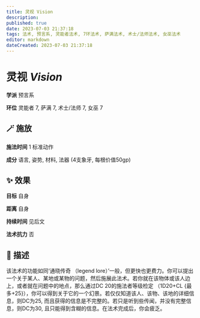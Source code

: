 ```yaml
---
title: 灵视 Vision
description: 
published: true
date: 2023-07-03 21:37:18
tags: 法术, 预言系, 灵能者法术, 7环法术, 萨满法术, 术士/法师法术, 女巫法术
editor: markdown
dateCreated: 2023-07-03 21:37:18
---
```


# **灵视** *Vision*

**学派** 预言系 

**环位** 灵能者 7, 萨满 7, 术士/法师 7, 女巫 7

## 🪄 施放

**施法时间** 1 标准动作

**成分** 语言, 姿势, 材料, 法器 (4支象牙, 每根价值50gp)

## ✨ 效果 

**目标** 自身 

**距离** 自身  

**持续时间** 见后文 

**法术抗力** 否

## 📖 描述

该法术的功能如同‘通晓传奇 （legend lore）’一般，但更快也更费力。你可以提出一个关于某人、某地或某物的问题，然后施展此法术。若你就在该物体或该人边上，或者就在问题中的地点，那么通过DC 20的施法者等级检定 （1D20+CL {最多+25}），你可以得到关于它的一个幻景。若仅仅知道该人、该物、该地的详细信息，则DC为25, 而且获得的信息是不完整的。若只是听到些传闻，并没有完整信息，则DC为30, 且只能得到含糊的信息。在法术完成后，你会疲乏。
    